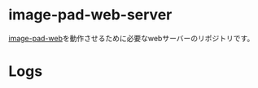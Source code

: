 # image-pad-web-server
[image-pad-web](https://github.com/anizumi-0206/image-pad-web/tree/main)を動作させるために必要なwebサーバーのリポジトリです。

# Logs
